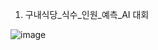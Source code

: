 1. 구내식당_식수_인원_예측_AI 대회

![image](https://user-images.githubusercontent.com/79087937/127500197-b47aa8bc-1bd5-474b-8462-abd621bc5fdf.png)

